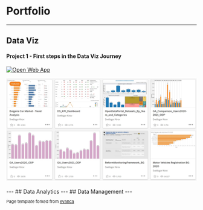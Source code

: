 # Portfolio

---

## Data Viz


#### Project 1 - First steps in the Data Viz Journey 
[![Open Web App](https://img.shields.io/badge/tableau%20public-Vizzes-orange?logo=Tableau)](https://public.tableau.com/app/profile/svetlogorkirov/vizzes)
<br>
<center><img src="images/TableauVizzes_20230808.jpg?raw=true"/></center>
<br>
---
## Data Analytics
---
## Data Management
---
<p style="font-size:11px">Page template forked from <a href="https://github.com/evanca/quick-portfolio">evanca</a></p>
<!-- Remove above link if you don't want to attibute -->
